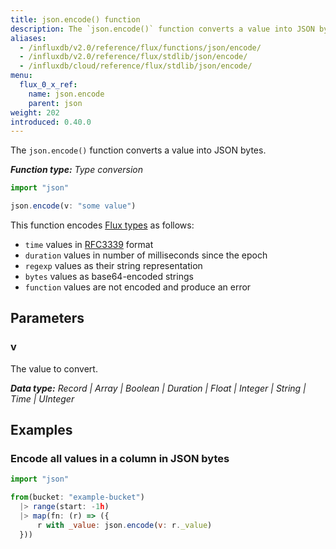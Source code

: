```yaml
---
title: json.encode() function
description: The `json.encode()` function converts a value into JSON bytes.
aliases:
  - /influxdb/v2.0/reference/flux/functions/json/encode/
  - /influxdb/v2.0/reference/flux/stdlib/json/encode/
  - /influxdb/cloud/reference/flux/stdlib/json/encode/
menu:
  flux_0_x_ref:
    name: json.encode
    parent: json
weight: 202
introduced: 0.40.0
---
```


The `json.encode()` function converts a value into JSON bytes.

_**Function type:** Type conversion_

```js
import "json"

json.encode(v: "some value")
```

This function encodes [Flux types](/influxdb/v2.0/reference/flux/language/types/) as follows:

- `time` values in [RFC3339](/influxdb/v2.0/reference/glossary/#rfc3339-timestamp) format
- `duration` values in number of milliseconds since the epoch
- `regexp` values as their string representation
- `bytes` values as base64-encoded strings
- `function` values are not encoded and produce an error

## Parameters

### v
The value to convert.

_**Data type:** Record | Array | Boolean | Duration | Float | Integer | String | Time | UInteger_

## Examples

### Encode all values in a column in JSON bytes
```js
import "json"

from(bucket: "example-bucket")
  |> range(start: -1h)
  |> map(fn: (r) => ({
      r with _value: json.encode(v: r._value)
  }))
```
